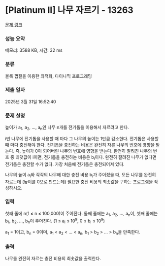 # [Platinum II] 나무 자르기 - 13263 

[문제 링크](https://www.acmicpc.net/problem/13263) 

### 성능 요약

메모리: 3588 KB, 시간: 32 ms

### 분류

볼록 껍질을 이용한 최적화, 다이나믹 프로그래밍

### 제출 일자

2025년 3월 31일 16:52:40

### 문제 설명

<p>높이가 a<sub>1</sub>, a<sub>2</sub>, ..., a<sub>n</sub>인 나무 n개를 전기톱을 이용해서 자르려고 한다.</p>

<p>i번 나무에 전기톱을 사용할 때 마다 그 나무의 높이는 1만큼 감소한다. 전기톱은 사용할 때 마다 충전해야 한다. 전기톱을 충전하는 비용은 완전히 자른 나무의 번호에 영향을 받는다. 즉, 높이가 0이 되어버린 나무의 번호에 영향을 받는다. 완전히 잘려진 나무의 번호 중 최댓값이 i이면, 전기톱을 충전하는 비용은 b<sub>i</sub>이다. 완전히 잘려진 나무가 없다면 전기톱은 충전할 수가 없다. 가장 처음에 전기톱은 충전되어져 있다.</p>

<p>나무의 높이 a<sub>i</sub>와 각각의 나무에 대한 충전 비용 b<sub>i</sub>가 주어졌을 때, 모든 나무를 완전히 자르는데 (높이를 0으로 만드는데) 필요한 충전 비용의 최솟값을 구하는 프로그램을 작성하시오. </p>

### 입력 

 <p>첫째 줄에 n(1 ≤ n ≤ 100,000)이 주어진다. 둘째 줄에는 a<sub>1</sub>, a<sub>2</sub>, ..., a<sub>n</sub>이, 셋째 줄에는 b<sub>1</sub>, b<sub>2</sub>, ..., b<sub>n</sub>이 주어진다. (1 ≤ a<sub>i</sub> ≤ 10<sup>9</sup>, 0 ≤ b<sub>i</sub> ≤ 10<sup>9</sup>)</p>

<p>a<sub>1</sub> = 1이고, b<sub>n</sub> = 0이며, a<sub>1</sub> < a<sub>2</sub> < ... < a<sub>n</sub>, b<sub>1</sub> > b<sub>2</sub> > ... > b<sub>n</sub>을 만족한다.</p>

### 출력 

 <p>나무를 완전히 자르는 충전 비용의 최솟값을 출력한다.</p>


